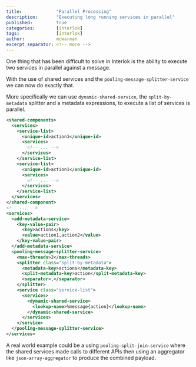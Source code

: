```yaml
---
title:             "Parallel Processing"
description:       "Executing long running services in parallel"
published:         true
categories:        [interlok]
tags:              [interlok]
author:            mcwarman
excerpt_separator: <!-- more -->
---
```


One thing that has been difficult to solve in Interlok is the ability to execute two services in parallel against a message.

<!-- more -->

With the use of shared services and the `pooling-message-splitter-service` we can now do exactly that.

More specifically we can use `dynamic-shared-service`, the `split-by-metadata` splitter and a metadata expressions, to execute a list of services is parallel.

```xml
<shared-components>
  <services>
    <service-list>
      <unique-id>action1</unique-id>
      <services>
        <!-- ... -->
      </services>
    </service-list>
    <service-list>
      <unique-id>action1</unique-id>
      <services>
        <!-- ... -->
      </services>
    </service-list>
  </services>
</shared-component>
<!-- ... -->
<services>
  <add-metadata-service>
    <key-value-pair>
      <key>actions</key>
      <value>action1,action2</value>
    </key-value-pair>
  </add-metadata-service>
  <pooling-message-splitter-service>
    <max-threads>2</max-threads>
    <splitter class="split-by-metadata">
      <metadata-key>actions</metadata-key>
      <split-metadata-key>action</split-metadata-key>
      <separator>,</separator>
    </splitter>
    <service class="service-list">
      <services>
        <dynamic-shared-service>
          <lookup-name>%message{action}</lookup-name>
        </dynamic-shared-service>
      </services>
    </service>
  </pooling-message-splitter-service>
</services>
```

A real world example could be a using `pooling-split-join-service` where the shared services made calls to different APIs then using an aggregator like `json-array-aggregator` to produce the combined payload.
